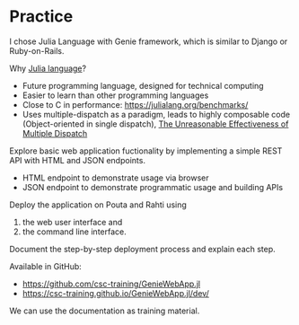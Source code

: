 # Practice
I chose Julia Language with Genie framework, which is similar to Django or Ruby-on-Rails.


Why [Julia language](https://julialang.org/)?

* Future programming language, designed for technical computing
* Easier to learn than other programming languages
* Close to C in performance: https://julialang.org/benchmarks/
* Uses multiple-dispatch as a paradigm, leads to highly composable code (Object-oriented in single dispatch), [The Unreasonable Effectiveness of Multiple Dispatch](https://www.youtube.com/watch?v=kc9HwsxE1OY)


Explore basic web application fuctionality by implementing a simple REST API with HTML and JSON endpoints.

- HTML endpoint to demonstrate usage via browser
- JSON endpoint to demonstrate programmatic usage and building APIs


Deploy the application on Pouta and Rahti using

1) the web user interface and
2) the command line interface.


Document the step-by-step deployment process and explain each step.


Available in GitHub:

- https://github.com/csc-training/GenieWebApp.jl
- https://csc-training.github.io/GenieWebApp.jl/dev/

We can use the documentation as training material.
